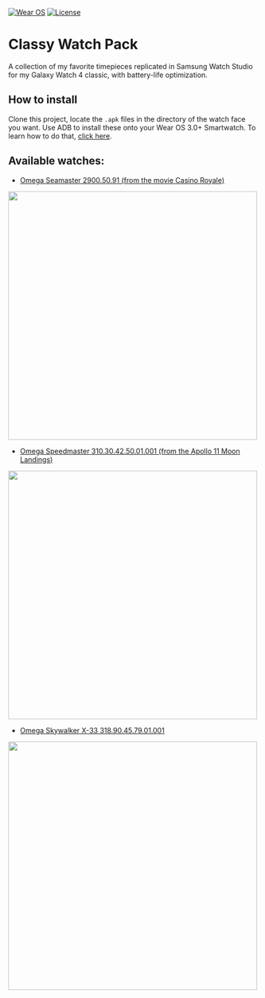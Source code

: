 [![Wear OS](https://img.shields.io/badge/Made%20for-Wear%20OS%203.0-4285f4.svg?style=flat-square&logo=wear%20os)](https://wearos.google.com)
[![License](https://img.shields.io/badge/License-MIT-purple?style=flat-square&logo=libreoffice)](LICENSE)

# Classy Watch Pack

A collection of my favorite timepieces replicated in Samsung Watch Studio for my Galaxy Watch 4 classic, with battery-life optimization.

## How to install

Clone this project, locate the `.apk` files in the directory of the watch face you want. Use ADB to install these onto your Wear OS 3.0+ Smartwatch. To learn how to do that, [click here](https://forum.xda-developers.com/t/how-to-install-apps-on-wear-os-all-methods.4510255/).

## Available watches:

- [Omega Seamaster 2900.50.91 (from the movie Casino Royale)](https://www.omegawatches.com/watch-omega-seamaster-planet-ocean-big-size-29005091)
<img src = "https://www.omegawatches.com/media/catalog/product/cache/a5c37fddc1a529a1a44fea55d527b9a116f3738da3a2cc38006fcc613c37c391/o/m/omega-seamaster-planet-ocean-big-size-29005091-l-707a76.png" width = "500dp">

- [Omega Speedmaster 310.30.42.50.01.001 (from the Apollo 11 Moon Landings)](https://www.omegawatches.com/watch-omega-speedmaster-moonwatch-professional-co-axial-master-chronometer-chronograph-42-mm-31030425001001)
<img src = "https://www.omegawatches.com/media/catalog/product/cache/a5c37fddc1a529a1a44fea55d527b9a116f3738da3a2cc38006fcc613c37c391/o/m/omega-speedmaster-moonwatch-professional-co-axial-master-chronometer-chronograph-42-mm-31030425001001-l-92cae8.png" width = "500dp">

- [Omega Skywalker X-33 318.90.45.79.01.001]([https://www.omegawatches.com/watches/speedmaster/instruments/skywalker-x-33/skywalker-x-33/product](https://www.omegawatches.com/watch-omega-speedmaster-skywalker-x-33-chronograph-45-mm-31890457901001#:~:text=Speedmaster%20Skywalker%20X%2D33%20Chronograph,01.001%20%7C%20OMEGA%C2%AE))
<img src = "https://www.omegawatches.com/media/catalog/product/cache/a5c37fddc1a529a1a44fea55d527b9a116f3738da3a2cc38006fcc613c37c391/o/m/omega-speedmaster-skywalker-x-33-chronograph-45-mm-31890457901001-l-837ecf.png" width = "500dp">
